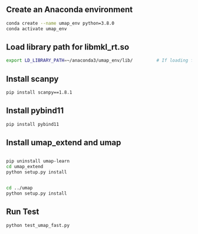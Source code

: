 
## Create an Anaconda environment
```bash
conda create --name umap_env python=3.8.0
conda activate umap_env
```

## Load library path for libmkl_rt.so
```bash
export LD_LIBRARY_PATH=~/anaconda3/umap_env/lib/         # If loading from anaconda3
```

## Install scanpy
```bash
pip install scanpy==1.8.1
```

## Install pybind11
```bash
pip install pybind11
```

## Install umap_extend and umap 
```bash

pip uninstall umap-learn
cd umap_extend
python setup.py install             


cd ../umap
python setup.py install
```

## Run Test
```
python test_umap_fast.py
```